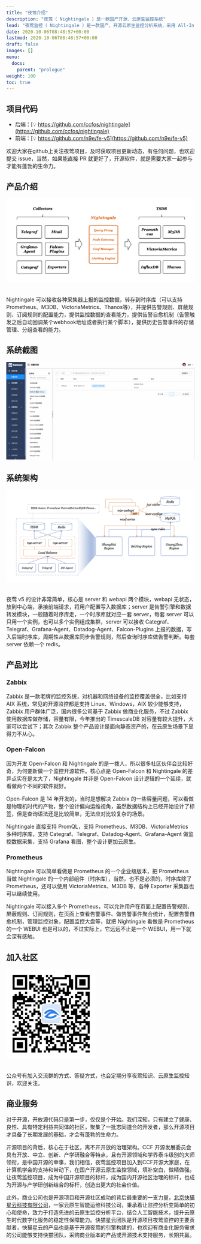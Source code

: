 ```yaml
---
title: "夜莺介绍"
description: "夜莺（ Nightingale ）是一款国产开源、云原生监控系统"
lead: "夜莺监控（ Nightingale ）是一款国产、开源云原生监控分析系统，采用 All-In-One 的设计，集数据采集、可视化、监控告警、数据分析于一体。于 2020 年 3 月 20 日，在 github 上发布 v1 版本，已累计迭代 60 多个版本。从 v5 版本开始与 Prometheus、VictoriaMetrics、Grafana、Telegraf、Datadog 等生态紧密协同集成，提供开箱即用的企业级监控分析和告警能力，已有众多企业选择将 Prometheus + AlertManager + Grafana 的组合方案升级为使用夜莺监控。夜莺监控，由滴滴开发和开源，并于 2022 年 5 月 11 日，捐赠予中国计算机学会开源发展委员会（CCF ODC），为 CCF ODC 成立后接受捐赠的第一个开源项目。夜莺监控的核心开发团队，也是Open-Falcon项目原核心研发人员。"
date: 2020-10-06T08:48:57+00:00
lastmod: 2020-10-06T08:48:57+00:00
draft: false
images: []
menu:
  docs:
    parent: "prologue"
weight: 100
toc: true
---
```


## 项目代码

- 后端：[💡 https://github.com/ccfos/nightingale](https://github.com/ccfos/nightingale)
- 前端：[💡 https://github.com/n9e/fe-v5](https://github.com/n9e/fe-v5)

欢迎大家在github上关注夜莺项目，及时获取项目更新动态，有任何问题，也欢迎提交 issue，当然，如果能直接 PR 就更好了，开源软件，就是需要大家一起参与才能有蓬勃的生命力。

## 产品介绍

<img src="/images/arch-product.png">
<br />
<br />

Nightingale 可以接收各种采集器上报的监控数据，转存到时序库（可以支持Prometheus、M3DB、VictoriaMetrics、Thanos等），并提供告警规则、屏蔽规则、订阅规则的配置能力，提供监控数据的查看能力，提供告警自愈机制（告警触发之后自动回调某个webhook地址或者执行某个脚本），提供历史告警事件的存储管理、分组查看的能力。

## 系统截图

<img src="/images/intro.gif">

## 系统架构

<img src="/images/arch-system.png">
<br />
<br />

夜莺 v5 的设计非常简单，核心是 server 和 webapi 两个模块，webapi 无状态，放到中心端，承接前端请求，将用户配置写入数据库；server 是告警引擎和数据转发模块，一般随着时序库走，一个时序库就对应一套 server，每套 server 可以只用一个实例，也可以多个实例组成集群，server 可以接收 Categraf、Telegraf、Grafana-Agent、Datadog-Agent、Falcon-Plugins 上报的数据，写入后端时序库，周期性从数据库同步告警规则，然后查询时序库做告警判断。每套 server 依赖一个 redis。

## 产品对比

### Zabbix

Zabbix 是一款老牌的监控系统，对机器和网络设备的监控覆盖很全，比如支持 AIX 系统，常见的开源监控都是支持 Linux、Windows，AIX 较少能够支持，Zabbix 用户群体广泛，国内很多公司基于 Zabbix 做商业化服务，不过 Zabbix 使用数据库做存储，容量有限，今年推出的 TimescaleDB 对容量有较大提升，大家可以尝试下；其次 Zabbix 整个产品设计是面向静态资产的，在云原生场景下显得力不从心。

### Open-Falcon

因为开发 Open-Falcon 和 Nightingale 的是一拨人，所以很多社区伙伴会比较好奇，为何要新做一个监控开源软件。核心点是 Open-Falcon 和 Nightingale 的差异点实在是太大了，Nightingale 并非是 Open-Falcon 设计逻辑的一个延续，就看做两个不同的软件就好。

Open-Falcon 是 14 年开发的，当时是想解决 Zabbix 的一些容量问题，可以看做是物理机时代的产物，整个设计偏向运维视角，虽然数据结构上已经开始设计了标签，但是查询语法还是比较简单，无法应对比较复杂的场景。

Nightingale 直接支持 PromQL，支持 Prometheus、M3DB、VictoriaMetrics 多种时序库，支持 Categraf、Telegraf、Datadog-Agent、Grafana-Agent 做监控数据采集，支持 Grafana 看图，整个设计更加云原生。

### Prometheus

Nightingale 可以简单看做是 Prometheus 的一个企业级版本，把 Prometheus 当做 Nightingale 的一个内部组件（时序库），当然，也不是必须的，时序库除了 Prometheus，还可以使用 VictoriaMetrics、M3DB 等，各种 Exporter 采集器也可以继续使用。

Nightingale 可以接入多个 Prometheus，可以允许用户在页面上配置告警规则、屏蔽规则、订阅规则，在页面上查看告警事件、做告警事件聚合统计，配置告警自愈机制，管理监控对象，配置监控大盘等，就把 Nightingale 看做是 Prometheus 的一个 WEBUI 也是可以的，不过实际上，它远远不止是一个 WEBUI，用一下就会深有感触。

## 加入社区

<img src="/images/wx.jpg" width="240">
<br />
<br />

公众号有加入交流群的方式、答疑方式，也会定期分享夜莺知识、云原生监控知识，欢迎关注。

## 商业服务

对于开源，开放源代码只是第一步，仅仅是个开始。我们深知，只有建立了健康、良性、具有特定利益共同体的社区，聚集了一批志同道合的开发者，那么开源项目才具备了长期发展的基础，才会有蓬勃的生命力。

开源项目的背后，核心在于社区，离不开开放的治理架构。CCF 开源发展委员会具有开放、中立、创新、产学研融合等特点，且有开源领域和学界泰斗级别的大师领衔，是中国开源的幸事，我们相信，夜莺监控项目加入到CCF开源大家庭，在计算机学会的支持和带动下，在国产开源云原生监控领域，填补空白，做精做强。让夜莺监控项目，成为中国开源项目的标杆，成为国内开源社区治理的标杆，也成为开源与产学研创新结合的标杆，创造出更大的社会价值。

此外，商业公司也是开源项目和开源社区成功的背后最重要的一支力量，[北京快猫星云科技有限公司](https://flashcat.cloud/)，一家云原生智能运维科技公司，秉承着让监控分析变简单的初心和使命，致力于打造先进的云原生监控分析平台，结合人工智能技术，提升云原生时代数字化服务的稳定性保障能力。快猫星云团队是开源项目夜莺监控的主要贡献者，快猫星云的产品也是基于开源夜莺的引擎构建的，也欢迎有商业化服务需求的公司能够支持快猫团队，采购商业版本的产品或开源技术支持服务，长期共赢。